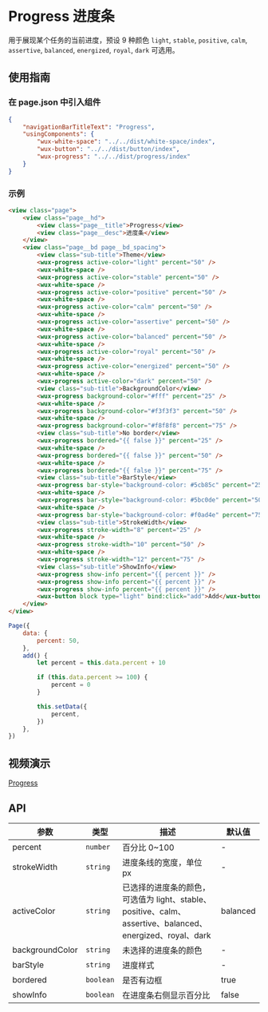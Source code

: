 # Progress 进度条

用于展现某个任务的当前进度，预设 9 种颜色 `light`, `stable`, `positive`, `calm`, `assertive`, `balanced`, `energized`, `royal`, `dark` 可选用。

## 使用指南

### 在 page.json 中引入组件

```json
{
    "navigationBarTitleText": "Progress",
    "usingComponents": {
        "wux-white-space": "../../dist/white-space/index",
        "wux-button": "../../dist/button/index",
        "wux-progress": "../../dist/progress/index"
    }
}
```

### 示例

```html
<view class="page">
    <view class="page__hd">
        <view class="page__title">Progress</view>
        <view class="page__desc">进度条</view>
    </view>
    <view class="page__bd page__bd_spacing">
        <view class="sub-title">Theme</view>
        <wux-progress active-color="light" percent="50" />
        <wux-white-space />
        <wux-progress active-color="stable" percent="50" />
        <wux-white-space />
        <wux-progress active-color="positive" percent="50" />
        <wux-white-space />
        <wux-progress active-color="calm" percent="50" />
        <wux-white-space />
        <wux-progress active-color="assertive" percent="50" />
        <wux-white-space />
        <wux-progress active-color="balanced" percent="50" />
        <wux-white-space />
        <wux-progress active-color="royal" percent="50" />
        <wux-white-space />
        <wux-progress active-color="energized" percent="50" />
        <wux-white-space />
        <wux-progress active-color="dark" percent="50" />
        <view class="sub-title">BackgroundColor</view>
        <wux-progress background-color="#fff" percent="25" />
        <wux-white-space />
        <wux-progress background-color="#f3f3f3" percent="50" />
        <wux-white-space />
        <wux-progress background-color="#f8f8f8" percent="75" />
        <view class="sub-title">No border</view>
        <wux-progress bordered="{{ false }}" percent="25" />
        <wux-white-space />
        <wux-progress bordered="{{ false }}" percent="50" />
        <wux-white-space />
        <wux-progress bordered="{{ false }}" percent="75" />
        <view class="sub-title">BarStyle</view>
        <wux-progress bar-style="background-color: #5cb85c" percent="25" />
        <wux-white-space />
        <wux-progress bar-style="background-color: #5bc0de" percent="50" />
        <wux-white-space />
        <wux-progress bar-style="background-color: #f0ad4e" percent="75" />
        <view class="sub-title">StrokeWidth</view>
        <wux-progress stroke-width="8" percent="25" />
        <wux-white-space />
        <wux-progress stroke-width="10" percent="50" />
        <wux-white-space />
        <wux-progress stroke-width="12" percent="75" />
        <view class="sub-title">ShowInfo</view>
        <wux-progress show-info percent="{{ percent }}" />
        <wux-progress show-info percent="{{ percent }}" />
        <wux-progress show-info percent="{{ percent }}" />
        <wux-button block type="light" bind:click="add">Add</wux-button>
    </view>
</view>
```

```js
Page({
    data: {
        percent: 50,
    },
    add() {
        let percent = this.data.percent + 10

        if (this.data.percent >= 100) {
            percent = 0
        }

        this.setData({
            percent,
        })
    },
})
```

## 视频演示

[Progress](./_media/progress.mp4 ':include :type=iframe width=375px height=667px')

## API

| 参数 | 类型 | 描述 | 默认值 |
| --- | --- | --- | --- |
| percent | <code>number</code> | 百分比 0~100 | - |
| strokeWidth | <code>string</code> | 进度条线的宽度，单位 px | - |
| activeColor | <code>string</code> | 已选择的进度条的颜色，可选值为 light、stable、positive、calm、assertive、balanced、energized、royal、dark | balanced |
| backgroundColor | <code>string</code> | 未选择的进度条的颜色 | - |
| barStyle | <code>string</code> | 进度样式 | - |
| bordered | <code>boolean</code> | 是否有边框 | true |
| showInfo | <code>boolean</code> | 在进度条右侧显示百分比 | false |